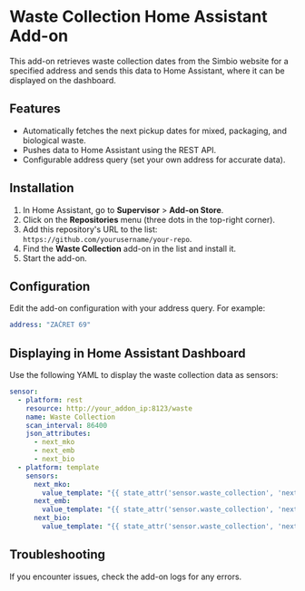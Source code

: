 # Waste Collection Home Assistant Add-on

This add-on retrieves waste collection dates from the Simbio website for a specified address and sends this data to Home Assistant, where it can be displayed on the dashboard.

## Features

- Automatically fetches the next pickup dates for mixed, packaging, and biological waste.
- Pushes data to Home Assistant using the REST API.
- Configurable address query (set your own address for accurate data).

## Installation

1. In Home Assistant, go to **Supervisor** > **Add-on Store**.
2. Click on the **Repositories** menu (three dots in the top-right corner).
3. Add this repository's URL to the list: `https://github.com/yourusername/your-repo`.
4. Find the **Waste Collection** add-on in the list and install it.
5. Start the add-on.

## Configuration

Edit the add-on configuration with your address query. For example:

```yaml
address: "ZAČRET 69"
```
## Displaying in Home Assistant Dashboard
Use the following YAML to display the waste collection data as sensors:
```yaml
sensor:
  - platform: rest
    resource: http://your_addon_ip:8123/waste
    name: Waste Collection
    scan_interval: 86400
    json_attributes:
      - next_mko
      - next_emb
      - next_bio
  - platform: template
    sensors:
      next_mko:
        value_template: "{{ state_attr('sensor.waste_collection', 'next_mko') }}"
      next_emb:
        value_template: "{{ state_attr('sensor.waste_collection', 'next_emb') }}"
      next_bio:
        value_template: "{{ state_attr('sensor.waste_collection', 'next_bio') }}"

```
## Troubleshooting
If you encounter issues, check the add-on logs for any errors.